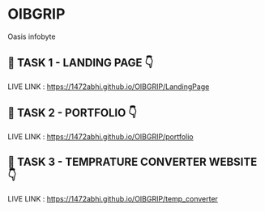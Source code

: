 # OIBGRIP
Oasis infobyte

## 🔗 TASK 1 - LANDING PAGE  👇 

LIVE LINK : https://1472abhi.github.io/OIBGRIP/LandingPage

## 🔗 TASK 2 - PORTFOLIO  👇

LIVE LINK : https://1472abhi.github.io/OIBGRIP/portfolio

## 🔗 TASK 3 - TEMPRATURE CONVERTER WEBSITE  👇
LIVE LINK : https://1472abhi.github.io/OIBGRIP/temp_converter


